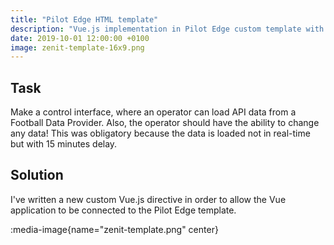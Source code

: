 ```yaml
---
title: "Pilot Edge HTML template"
description: "Vue.js implementation in Pilot Edge custom template with connection to API."
date: 2019-10-01 12:00:00 +0100
image: zenit-template-16x9.png
---
```


## Task

Make a control interface, where an operator can load API data from a Football Data Provider. Also, the operator should have the ability to change any data! This was obligatory because the data is loaded not in real-time but with 15 minutes delay.

## Solution

I've written a new custom Vue.js directive in order to allow the Vue application to be connected to the Pilot Edge template.

:media-image{name="zenit-template.png" center}
